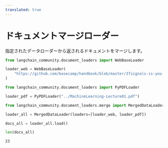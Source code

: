 ```yaml
---
translated: true
---
```


# ドキュメントマージローダー

指定されたデータローダーから返されるドキュメントをマージします。

```python
from langchain_community.document_loaders import WebBaseLoader

loader_web = WebBaseLoader(
    "https://github.com/basecamp/handbook/blob/master/37signals-is-you.md"
)
```

```python
from langchain_community.document_loaders import PyPDFLoader

loader_pdf = PyPDFLoader("../MachineLearning-Lecture01.pdf")
```

```python
from langchain_community.document_loaders.merge import MergedDataLoader

loader_all = MergedDataLoader(loaders=[loader_web, loader_pdf])
```

```python
docs_all = loader_all.load()
```

```python
len(docs_all)
```

```output
23
```
